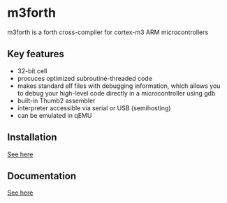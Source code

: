 # m3forth
m3forth is a forth cross-compiler for cortex-m3 ARM microcontrollers

## Key features
* 32-bit cell
* procuces optimized subroutine-threaded code
* makes standard elf files with debugging information, which allows you to debug your high-level code directly in a microcontroller using gdb
* built-in Thumb2 assembler
* interpreter accessible via serial or USB (semihosting)
* can be emulated in qEMU

## Installation
[See here](INSTALL.md)

## Documentation
[See here](DOCS.md)

